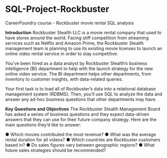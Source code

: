 # SQL-Project-Rockbuster
CareerFoundry course - Rockbuster movie rental SQL analysis

**Introduction**
Rockbuster Stealth LLC is a movie rental company that used to have stores around the world. Facing stiff competition from streaming services such as Netflix and Amazon Prime, the Rockbuster Stealth management team is planning to use its existing movie licenses to launch an online video rental service in order to stay competitive.

You’ve been hired as a data analyst by Rockbuster Stealth’s business intelligence (BI) department to help with the launch strategy for the new online video service. The BI department helps other departments, from inventory to customer insights, with data-related queries.

Your first task is to load all of Rockbuster’s data into a relational database management system (RDBMS). Then, you’ll use SQL to analyze the data and answer any ad-hoc business questions that other departments may have.

**Key Questions and Objectives**
The Rockbuster Stealth Management Board has asked a series of business questions and they expect data-driven answers that they can use for their future company strategy. Here are the main questions they’d like to answer:

● Which movies contributed the most revenue?
● What was the average rental duration for all videos?
● Which countries are Rockbuster customers based in?
● Do sales figures vary between geographic regions?
● What future sales strategies should be recommended?
